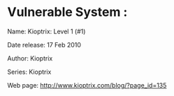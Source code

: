 # Vulnerable System :

Name: Kioptrix: Level 1 (#1)

Date release: 17 Feb 2010

Author: Kioptrix

Series: Kioptrix

Web page: http://www.kioptrix.com/blog/?page_id=135
